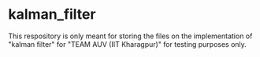 # kalman_filter

This respository is only meant for storing the files on the implementation of "kalman filter" for "TEAM AUV (IIT Kharagpur)" for testing purposes only.
